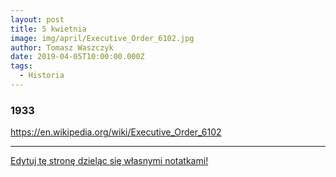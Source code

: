 ```yaml
---
layout: post
title: 5 kwietnia
image: img/april/Executive_Order_6102.jpg
author: Tomasz Waszczyk
date: 2019-04-05T10:00:00.000Z
tags:
  - Historia
---
```


### 1933

<https://en.wikipedia.org/wiki/Executive_Order_6102>

---

<a href="https://github.com/TomaszWaszczyk/historia.waszczyk.com/edit/master/src/content/april-5.md" target="_blank">Edytuj tę stronę dzieląc się własnymi notatkami!</a>
